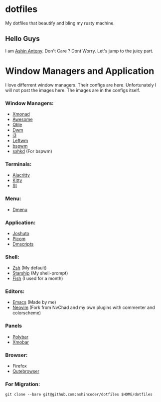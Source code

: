 # dotfiles

My dotfiles that beautify and bling my rusty machine.

## Hello Guys

I am [Ashin Antony](https://www.youtube.com/channel/UCZqKL3vIdyHUiLuR1vYwVgw). Don't Care ? Dont Worry. Let's jump to the juicy part.

# Window Managers and Application

I love differrent window managers. Their configs are here. Unfortunately I will not post the images here. The images are in the configs itself.

### Window Managers:

+ [Xmonad](https://github.com/ashincoder/dotfiles/tree/master/.config/xmonad)
+ [Awesome](https://github.com/ashincoder/dotfiles/tree/master/.config/awesome)
+ [Qtile](https://github.com/ashincoder/dotfiles/tree/master/.config/qtile)
+ [Dwm](https://github.com/ashincoder/dwm-ashin)
+ [i3](https://github.com/ashincoder/dotfiles/tree/master/.config/i3)
+ [Leftwm](https://github.com/ashincoder/dotfiles/tree/master/.config/leftwm)
+ [bspwm](https://github.com/ashincoder/dotfiles/tree/master/.config/bspwm)
+ [sxhkd](https://github.com/ashincoder/dotfiles/tree/master/.config/sxhkd) (For bspwm)

### Terminals:

+ [Alacritty](https://github.com/ashincoder/dotfiles/tree/master/.config/alacritty)
+ [Kitty](https://github.com/ashincoder/dotfiles/tree/master/.config/kitty)
+ [St](https://github.com/ashincoder/st-ashin)

### Menu:

+ [Dmenu](https://github.com/ashincoder/dmenu-ashin)

### Application:
+ [Joshuto](https://github.com/ashincoder/dotfiles/tree/master/.config/joshuto)
+ [Picom](https://github.com/ashincoder/dotfiles/tree/master/.config/picom)
+ [Dmscripts](https://github.com/ashincoder/dotfiles/tree/master/.config/dmscripts)

### Shell:

+ [Zsh](https://github.com/ashincoder/dotfiles/tree/master/.config/zsh)  (My default)
+ [Starship](https://github.com/ashincoder/dotfiles/tree/master/.config/starship.toml)  (My shell-prompt)
+ [Fish](https://github.com/ashincoder/dotfiles/tree/master/.config/fish) (I used for a month)

### Editors:

+ [Emacs](https://github.com/ashincoder/dotfiles/tree/master/.config/emacs) (Made by me)
+ [Neovim](https://github.com/ashincoder/dotfiles/tree/master/.config/nvim) (Fork from NvChad and my own plugins with commenter and colorscheme)

### Panels

+ [Polybar](https://github.com/ashincoder/dotfiles/tree/master/.config/polybar)
+ [Xmobar](https://github.com/ashincoder/dotfiles/tree/master/.config/xmobar)

### Browser:

+ Firefox
+ [Qutebrowser](https://github.com/ashincoder/dotfiles/tree/master/.config/qutebrowser)

### For Migration:
`git clone --bare git@github.com:ashincoder/dotfiles $HOME/dotfiles`
